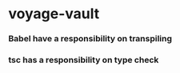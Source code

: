 # voyage-vault

### Babel have a responsibility on transpiling
### tsc has a responsibility on type check
